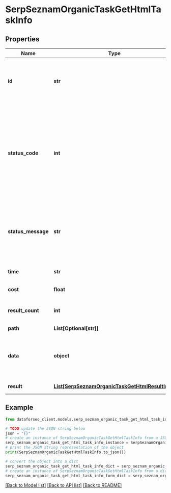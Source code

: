 # SerpSeznamOrganicTaskGetHtmlTaskInfo


## Properties

Name | Type | Description | Notes
------------ | ------------- | ------------- | -------------
**id** | **str** | task identifier unique task identifier in our system in the UUID format | [optional] 
**status_code** | **int** | status code of the task generated by DataForSEO, can be within the following range: 10000-60000 you can find the full list of the response codes here | [optional] 
**status_message** | **str** | informational message of the task you can find the full list of general informational messages here | [optional] 
**time** | **str** | execution time, seconds | [optional] 
**cost** | **float** | total tasks cost, USD | [optional] 
**result_count** | **int** | number of elements in the result array | [optional] 
**path** | **List[Optional[str]]** | URL path | [optional] 
**data** | **object** | contains the same parameters that you specified in the POST request | [optional] 
**result** | [**List[SerpSeznamOrganicTaskGetHtmlResultInfo]**](SerpSeznamOrganicTaskGetHtmlResultInfo.md) | array of results | [optional] 

## Example

```python
from dataforseo_client.models.serp_seznam_organic_task_get_html_task_info import SerpSeznamOrganicTaskGetHtmlTaskInfo

# TODO update the JSON string below
json = "{}"
# create an instance of SerpSeznamOrganicTaskGetHtmlTaskInfo from a JSON string
serp_seznam_organic_task_get_html_task_info_instance = SerpSeznamOrganicTaskGetHtmlTaskInfo.from_json(json)
# print the JSON string representation of the object
print(SerpSeznamOrganicTaskGetHtmlTaskInfo.to_json())

# convert the object into a dict
serp_seznam_organic_task_get_html_task_info_dict = serp_seznam_organic_task_get_html_task_info_instance.to_dict()
# create an instance of SerpSeznamOrganicTaskGetHtmlTaskInfo from a dict
serp_seznam_organic_task_get_html_task_info_form_dict = serp_seznam_organic_task_get_html_task_info.from_dict(serp_seznam_organic_task_get_html_task_info_dict)
```
[[Back to Model list]](../README.md#documentation-for-models) [[Back to API list]](../README.md#documentation-for-api-endpoints) [[Back to README]](../README.md)



